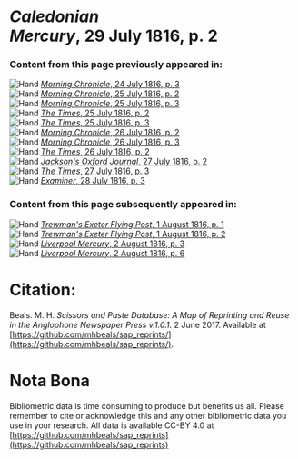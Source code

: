 # *Caledonian Mercury*, 29 July 1816, p. 2  
  
### Content from this page previously appeared in:  
![Hand](http://scissorsandpaste.net/wp-content/uploads/2017/06/smallhandpointer.png) [*Morning Chronicle*, 24 July 1816, p. 3](https://mhbeals.github.io/sap_html/Morning-Chronicle/Morning-Chronicle-24-July-1816-p-3)  
![Hand](http://scissorsandpaste.net/wp-content/uploads/2017/06/smallhandpointer.png) [*Morning Chronicle*, 25 July 1816, p. 2](https://mhbeals.github.io/sap_html/Morning-Chronicle/Morning-Chronicle-25-July-1816-p-2)  
![Hand](http://scissorsandpaste.net/wp-content/uploads/2017/06/smallhandpointer.png) [*Morning Chronicle*, 25 July 1816, p. 3](https://mhbeals.github.io/sap_html/Morning-Chronicle/Morning-Chronicle-25-July-1816-p-3)  
![Hand](http://scissorsandpaste.net/wp-content/uploads/2017/06/smallhandpointer.png) [*The Times*, 25 July 1816, p. 2](https://mhbeals.github.io/sap_html/The-Times/The-Times-25-July-1816-p-2)  
![Hand](http://scissorsandpaste.net/wp-content/uploads/2017/06/smallhandpointer.png) [*The Times*, 25 July 1816, p. 3](https://mhbeals.github.io/sap_html/The-Times/The-Times-25-July-1816-p-3)  
![Hand](http://scissorsandpaste.net/wp-content/uploads/2017/06/smallhandpointer.png) [*Morning Chronicle*, 26 July 1816, p. 2](https://mhbeals.github.io/sap_html/Morning-Chronicle/Morning-Chronicle-26-July-1816-p-2)  
![Hand](http://scissorsandpaste.net/wp-content/uploads/2017/06/smallhandpointer.png) [*Morning Chronicle*, 26 July 1816, p. 3](https://mhbeals.github.io/sap_html/Morning-Chronicle/Morning-Chronicle-26-July-1816-p-3)  
![Hand](http://scissorsandpaste.net/wp-content/uploads/2017/06/smallhandpointer.png) [*The Times*, 26 July 1816, p. 2](https://mhbeals.github.io/sap_html/The-Times/The-Times-26-July-1816-p-2)  
![Hand](http://scissorsandpaste.net/wp-content/uploads/2017/06/smallhandpointer.png) [*Jackson's Oxford Journal*, 27 July 1816, p. 2](https://mhbeals.github.io/sap_html/Jackson's-Oxford-Journal/Jackson's-Oxford-Journal-27-July-1816-p-2)  
![Hand](http://scissorsandpaste.net/wp-content/uploads/2017/06/smallhandpointer.png) [*The Times*, 27 July 1816, p. 3](https://mhbeals.github.io/sap_html/The-Times/The-Times-27-July-1816-p-3)  
![Hand](http://scissorsandpaste.net/wp-content/uploads/2017/06/smallhandpointer.png) [*Examiner*, 28 July 1816, p. 3](https://mhbeals.github.io/sap_html/Examiner/Examiner-28-July-1816-p-3)  
  
### Content from this page subsequently appeared in:  
![Hand](http://scissorsandpaste.net/wp-content/uploads/2017/06/smallhandpointer.png) [*Trewman's Exeter Flying Post*, 1 August 1816, p. 1](https://mhbeals.github.io/sap_html/Trewman's-Exeter-Flying-Post/Trewman's-Exeter-Flying-Post-1-August-1816-p-1)  
![Hand](http://scissorsandpaste.net/wp-content/uploads/2017/06/smallhandpointer.png) [*Trewman's Exeter Flying Post*, 1 August 1816, p. 2](https://mhbeals.github.io/sap_html/Trewman's-Exeter-Flying-Post/Trewman's-Exeter-Flying-Post-1-August-1816-p-2)  
![Hand](http://scissorsandpaste.net/wp-content/uploads/2017/06/smallhandpointer.png) [*Liverpool Mercury*, 2 August 1816, p. 3](https://mhbeals.github.io/sap_html/Liverpool-Mercury/Liverpool-Mercury-2-August-1816-p-3)  
![Hand](http://scissorsandpaste.net/wp-content/uploads/2017/06/smallhandpointer.png) [*Liverpool Mercury*, 2 August 1816, p. 6](https://mhbeals.github.io/sap_html/Liverpool-Mercury/Liverpool-Mercury-2-August-1816-p-6)  


# Citation: 

Beals. M. H. *Scissors and Paste Database: A Map of Reprinting and Reuse in the Anglophone Newspaper Press v.1.0.1.* 2 June 2017. Available at [https://github.com/mhbeals/sap_reprints/](https://github.com/mhbeals/sap_reprints/). 

# Nota Bona

Bibliometric data is time consuming to produce but benefits us all. Please remember to cite or acknowledge this and any other bibliometric data you use in your research. All data is available CC-BY 4.0 at [https://github.com/mhbeals/sap_reprints](https://github.com/mhbeals/sap_reprints)